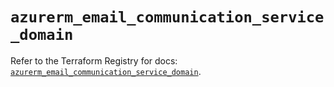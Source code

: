 # `azurerm_email_communication_service_domain`

Refer to the Terraform Registry for docs: [`azurerm_email_communication_service_domain`](https://registry.terraform.io/providers/hashicorp/azurerm/3.109.0/docs/resources/email_communication_service_domain).
